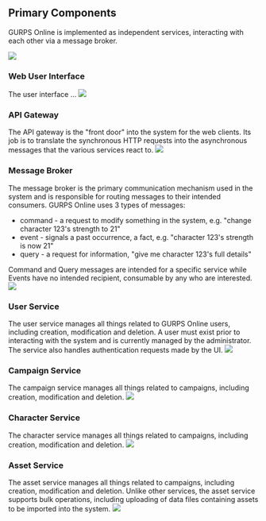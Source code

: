 ## Primary Components
GURPS Online is implemented as independent services, interacting with each other via a message broker. 

![](embed:container-gurps)

### Web User Interface
The user interface ...
![](embed:gui)

### API Gateway
The API gateway is the "front door" into the system for the web clients.  Its job is to translate the synchronous HTTP requests into the asynchronous messages that the various services react to.
![](embed:api-gateway)

### Message Broker
The message broker is the primary communication mechanism used in the system and is responsible for routing messages to their intended consumers. GURPS Online uses 3 types of messages:
* command - a request to modify something in the system, e.g. "change character 123's strength to 21"
* event - signals a past occurrence, a fact, e.g. "character 123's strength is now 21"
* query - a request for information, "give me character 123's full details"

Command and Query messages are intended for a specific service while Events have no intended recipient, consumable by any who are interested. 
![](embed:message-broker)

### User Service
The user service manages all things related to GURPS Online users, including creation, modification and deletion. A user must exist prior to interacting with the system and is currently managed by the administrator. The service also handles authentication requests made by the UI.
![](embed:user-service)

### Campaign Service
The campaign service manages all things related to campaigns, including creation, modification and deletion.
![](embed:campaign-service)

### Character Service
The character service manages all things related to campaigns, including creation, modification and deletion.
![](embed:character-service)

### Asset Service
The asset service manages all things related to campaigns, including creation, modification and deletion. Unlike other services, the asset service supports bulk operations, including uploading of data files containing assets to be imported into the system.
![](embed:asset-service)
